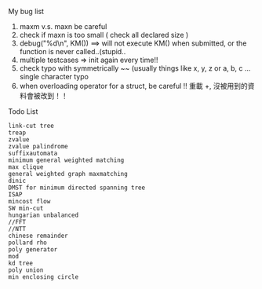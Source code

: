 My bug list

1. maxm v.s. maxn be careful
2. check if maxn is too small ( check all declared size )
3. debug("%d\n", KM()) ==> will not execute KM() when submitted, 
   or the function is never called..(stupid..
4. multiple testcases => init again every time!!
5. check typo with symmetrically ~~ (usually things like x, y, z or a, b, c ... single character typo
6. when overloading operator for a struct, be careful !!
   重載 +, 沒被用到的資料會被改到！！


Todo List 

    link-cut tree
    treap
    zvalue
    zvalue palindrome
    suffixautomata
    minimum general weighted matching
    max clique
    general weighted graph maxmatching
    dinic
    DMST for minimum directed spanning tree
    ISAP
    mincost flow
    SW min-cut
    hungarian unbalanced
    //FFT
    //NTT
    chinese remainder
    pollard rho
    poly generator
    mod
    kd tree
    poly union
    min enclosing circle
